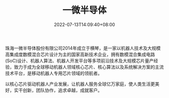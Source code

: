 ﻿---
weight: 
title: "一微半导体"
description: "珠海一微半导体股份有限公司2014年成立于横琴，是一家以机器人技术及大规模高集成度数模混合芯片设计为主的国家高新技术企业，拥有数模混合集成电路(SoC)设计、机器人算法、机器人开发平台等多项前沿技术及大规模芯片量产经验，致力于成为全球移动机器人领域核心芯片、核心算法以及系统解决方案的主流技术平台，是移动机器人专用芯片领域的领航者。"
date: 2022-07-13T14:09:40+08:00
lastmod: 2022-07-13T14:09:40+08:00
draft: false
authors: ["Cindy"]
featuredImage: "577.png"
link: "http://www.amicro.com.cn/"
tags: ["一微半导体","算力"]
categories: ["navigation"]
navigation: ["算力"]
lightgallery: true
toc: true
pinned: false
recommend: false
recommend1: false
---
珠海一微半导体股份有限公司2014年成立于横琴，是一家以机器人技术及大规模高集成度数模混合芯片设计为主的国家高新技术企业，拥有数模混合集成电路(SoC)设计、机器人算法、机器人开发平台等多项前沿技术及大规模芯片量产经验，致力于成为全球移动机器人领域核心芯片、核心算法以及系统解决方案的主流技术平台，是移动机器人专用芯片领域的领航者。

以核心芯片驱动机器人产业发展，让机器人服务全球亿万家庭，使人类生活更美好，实干创新，团队协作，追求卓越，成就客户。